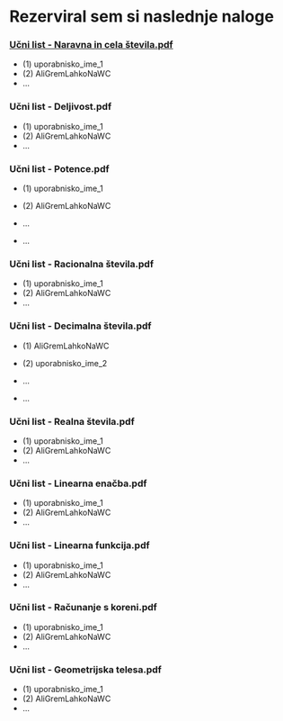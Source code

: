 # Rezerviral sem si naslednje naloge

### [Učni list - Naravna in cela števila.pdf](https://www.sc-nm.si/sss/si/file/download/861_0affa8c3752b/U%C4%8Dni%20list%20-%20Naravna%20in%20cela%20%C5%A1tevila.pdf)
- (1) uporabnisko_ime_1
- (2) AliGremLahkoNaWC
- ...

### Učni list - Deljivost.pdf
- (1) uporabnisko_ime_1
- (2) AliGremLahkoNaWC
- ...

### Učni list - Potence.pdf
- (1) uporabnisko_ime_1
- (2) AliGremLahkoNaWC
- ...


- ...

### Učni list - Racionalna števila.pdf
- (1) uporabnisko_ime_1
- (2) AliGremLahkoNaWC
- ...

### Učni list - Decimalna števila.pdf
- (1) AliGremLahkoNaWC
- (2) uporabnisko_ime_2
- ...

- ...

### Učni list - Realna števila.pdf
- (1) uporabnisko_ime_1
- (2) AliGremLahkoNaWC
- ...

### Učni list - Linearna enačba.pdf
- (1) uporabnisko_ime_1
- (2) AliGremLahkoNaWC
- ...


### Učni list - Linearna funkcija.pdf
- (1) uporabnisko_ime_1
- (2) AliGremLahkoNaWC
- ...




### Učni list - Računanje s koreni.pdf
- (1) uporabnisko_ime_1
- (2) AliGremLahkoNaWC
- ...





### Učni list - Geometrijska telesa.pdf
- (1) uporabnisko_ime_1
- (2) AliGremLahkoNaWC
- ...



